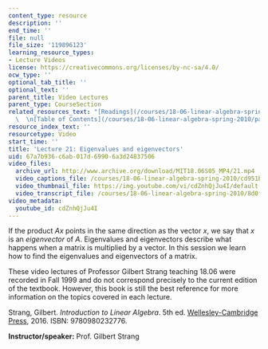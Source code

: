 ```yaml
---
content_type: resource
description: ''
end_time: ''
file: null
file_size: '119896123'
learning_resource_types:
- Lecture Videos
license: https://creativecommons.org/licenses/by-nc-sa/4.0/
ocw_type: ''
optional_tab_title: ''
optional_text: ''
parent_title: Video Lectures
parent_type: CourseSection
related_resources_text: "[Readings](/courses/18-06-linear-algebra-spring-2010/pages/readings)\
  \  \n[Table of Contents](/courses/18-06-linear-algebra-spring-2010/pages/readings#Table_of_Contents)"
resource_index_text: ''
resourcetype: Video
start_time: ''
title: 'Lecture 21: Eigenvalues and eigenvectors'
uid: 67a7b936-c6ab-017d-6990-6a3d24837506
video_files:
  archive_url: http://www.archive.org/download/MIT18.06S05_MP4/21.mp4
  video_captions_file: /courses/18-06-linear-algebra-spring-2010/cd951b4d5f165c1f9bfc1d7090be5ca2_cdZnhQjJu4I.vtt
  video_thumbnail_file: https://img.youtube.com/vi/cdZnhQjJu4I/default.jpg
  video_transcript_file: /courses/18-06-linear-algebra-spring-2010/8d0f7baefcedee6596eaab43c55122fe_cdZnhQjJu4I.pdf
video_metadata:
  youtube_id: cdZnhQjJu4I
---
```


If the product _Ax_ points in the same direction as the vector _x_, we say that _x_ is an _eigenvector_ of _A_. Eigenvalues and eigenvectors describe what happens when a matrix is multiplied by a vector. In this session we learn how to find the eigenvalues and eigenvectors of a matrix.

These video lectures of Professor Gilbert Strang teaching 18.06 were recorded in Fall 1999 and do not correspond precisely to the current edition of the textbook. However, this book is still the best reference for more information on the topics covered in each lecture.

Strang, Gilbert. _Introduction to Linear Algebra_. 5th ed. [Wellesley-Cambridge Press](http://www.wellesleycambridge.com/), 2016. ISBN: 9780980232776.

**Instructor/speaker:** Prof. Gilbert Strang

